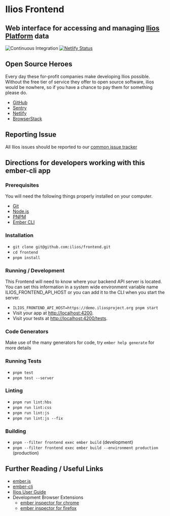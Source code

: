 # Ilios Frontend

## Web interface for accessing and managing [Ilios Platform](https://github.com/ilios/ilios) data

![Continuous Integration](https://github.com/ilios/frontend/workflows/Continuous%20Integration/badge.svg)
[![Netlify Status](https://api.netlify.com/api/v1/badges/348f5759-eda7-4f3d-b8a7-1b1189e63583/deploy-status)](https://app.netlify.com/sites/ilios-frontend/deploys)

## Open Source Heroes

Every day these for-profit companies make developing Ilios possible. Without the free tier of service they offer to
open source software, ilios would be nowhere, so if you have a chance to pay them for something please do.

- [GitHub](https://github.com)
- [Sentry](https://sentry.io/for/open-source/)
- [Netlify](https://www.netlify.com)
- [BrowserStack](https://www.browserstack.com)

## Reporting Issue

All Ilios issues should be reported to our [common issue tracker](https://github.com/ilios/ilios/issues)

## Directions for developers working with this ember-cli app

### Prerequisites

You will need the following things properly installed on your computer.

- [Git](https://git-scm.com/)
- [Node.js](https://nodejs.org/)
- [PNPM](https://pnpm.io)
- [Ember CLI](https://cli.emberjs.com/release/)

### Installation

- `git clone git@github.com:ilios/frontend.git`
- `cd frontend`
- `pnpm install`

### Running / Development

This Frontend will need to know where your backend API server is located.
You can set this information in a system wide environment variable name ILIOS_FRONTEND_API_HOST
or you can add it to the CLI when you start the server.

- `ILIOS_FRONTEND_API_HOST=https://demo.iliosproject.org pnpm start`
- Visit your app at [http://localhost:4200](http://localhost:4200).
- Visit your tests at [http://localhost:4200/tests](http://localhost:4200/tests).

### Code Generators

Make use of the many generators for code, try `ember help generate` for more details

### Running Tests

- `pnpm test`
- `pnpm test --server`

### Linting

- `pnpm run lint:hbs`
- `pnpm run lint:css`
- `pnpm run lint:js`
- `pnpm run lint:js --fix`

### Building

- `pnpm --filter frontend exec ember build` (development)
- `pnpm --filter frontend exec ember build --environment production` (production)

## Further Reading / Useful Links

- [ember.js](https://emberjs.com/)
- [ember-cli](https://cli.emberjs.com/release/)
- [Ilios User Guide](https://www.gitbook.com/book/iliosproject/ilios-user-guide/details)
- Development Browser Extensions
  - [ember inspector for chrome](https://chrome.google.com/webstore/detail/ember-inspector/bmdblncegkenkacieihfhpjfppoconhi)
  - [ember inspector for firefox](https://addons.mozilla.org/en-US/firefox/addon/ember-inspector/)
